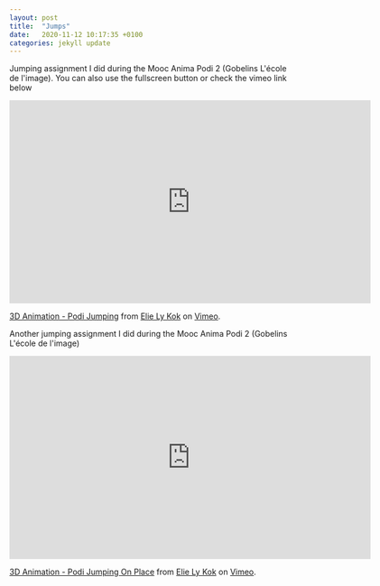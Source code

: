 ```yaml
---
layout: post
title:  "Jumps"
date:   2020-11-12 10:17:35 +0100
categories: jekyll update
---
```


Jumping assignment I did during the Mooc Anima Podi 2 (Gobelins L'école de l'image).
You can also use the fullscreen button or check the vimeo link below 
<iframe src="https://player.vimeo.com/video/478393407" width="640" height="360" frameborder="0" allow="autoplay; fullscreen" allowfullscreen></iframe>
<p><a href="https://vimeo.com/478393407">3D Animation - Podi Jumping</a> from <a href="https://vimeo.com/user4236670">Elie Ly Kok</a> on <a href="https://vimeo.com">Vimeo</a>.</p>

Another jumping assignment I did during the Mooc Anima Podi 2 (Gobelins L'école de l'image)
<iframe src="https://player.vimeo.com/video/478395996" width="640" height="360" frameborder="0" allow="autoplay; fullscreen" allowfullscreen></iframe>
<p><a href="https://vimeo.com/478395996">3D Animation - Podi Jumping On Place</a> from <a href="https://vimeo.com/user4236670">Elie Ly Kok</a> on <a href="https://vimeo.com">Vimeo</a>.</p>